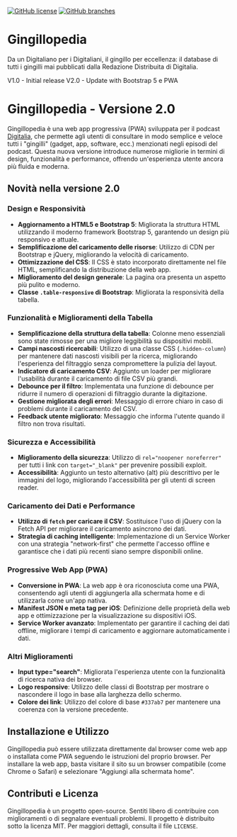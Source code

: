 [![GitHub license](https://img.shields.io/github/license/Naereen/StrapDown.js.svg)](https://github.com/levysoft/gingillopedia/blob/main/LICENSE)
[![GitHub branches](https://badgen.net/github/branches/levysoft/gingillopedia)](https://github.com/levysoft/gingillopedia/)

# Gingillopedia
Da un Digitaliano per i Digitaliani, il gingillo per eccellenza: il database di tutti i gingilli mai pubblicati dalla Redazione Distribuita di Digitalia.

V1.0  - Initial release
V2.0 - Update with Bootstrap 5 e PWA

# Gingillopedia - Versione 2.0

Gingillopedia è una web app progressiva (PWA) sviluppata per il podcast [Digitalia](https://www.digitalia.fm), che permette agli utenti di consultare in modo semplice e veloce tutti i "gingilli" (gadget, app, software, ecc.) menzionati negli episodi del podcast. Questa nuova versione introduce numerose migliorie in termini di design, funzionalità e performance, offrendo un'esperienza utente ancora più fluida e moderna.

## Novità nella versione 2.0

### Design e Responsività
- **Aggiornamento a HTML5 e Bootstrap 5**: Migliorata la struttura HTML utilizzando il moderno framework Bootstrap 5, garantendo un design più responsivo e attuale.
- **Semplificazione del caricamento delle risorse**: Utilizzo di CDN per Bootstrap e jQuery, migliorando la velocità di caricamento.
- **Ottimizzazione del CSS**: Il CSS è stato incorporato direttamente nel file HTML, semplificando la distribuzione della web app.
- **Miglioramento del design generale**: La pagina ora presenta un aspetto più pulito e moderno.
- **Classe `.table-responsive` di Bootstrap**: Migliorata la responsività della tabella.

### Funzionalità e Miglioramenti della Tabella
- **Semplificazione della struttura della tabella**: Colonne meno essenziali sono state rimosse per una migliore leggibilità su dispositivi mobili.
- **Campi nascosti ricercabili**: Utilizzo di una classe CSS (`.hidden-column`) per mantenere dati nascosti visibili per la ricerca, migliorando l'esperienza del filtraggio senza compromettere la pulizia del layout.
- **Indicatore di caricamento CSV**: Aggiunto un loader per migliorare l'usabilità durante il caricamento di file CSV più grandi.
- **Debounce per il filtro**: Implementata una funzione di debounce per ridurre il numero di operazioni di filtraggio durante la digitazione.
- **Gestione migliorata degli errori**: Messaggio di errore chiaro in caso di problemi durante il caricamento del CSV.
- **Feedback utente migliorato**: Messaggio che informa l'utente quando il filtro non trova risultati.

### Sicurezza e Accessibilità
- **Miglioramento della sicurezza**: Utilizzo di `rel="noopener noreferrer"` per tutti i link con `target="_blank"` per prevenire possibili exploit.
- **Accessibilità**: Aggiunto un testo alternativo (alt) più descrittivo per le immagini del logo, migliorando l'accessibilità per gli utenti di screen reader.

### Caricamento dei Dati e Performance
- **Utilizzo di `fetch` per caricare il CSV**: Sostituisce l'uso di jQuery con la Fetch API per migliorare il caricamento asincrono dei dati.
- **Strategia di caching intelligente**: Implementazione di un Service Worker con una strategia "network-first" che permette l'accesso offline e garantisce che i dati più recenti siano sempre disponibili online.

### Progressive Web App (PWA)
- **Conversione in PWA**: La web app è ora riconosciuta come una PWA, consentendo agli utenti di aggiungerla alla schermata home e di utilizzarla come un'app nativa.
- **Manifest JSON e meta tag per iOS**: Definizione delle proprietà della web app e ottimizzazione per la visualizzazione su dispositivi iOS.
- **Service Worker avanzato**: Implementato per garantire il caching dei dati offline, migliorare i tempi di caricamento e aggiornare automaticamente i dati.

### Altri Miglioramenti
- **Input type="search"**: Migliorata l'esperienza utente con la funzionalità di ricerca nativa dei browser.
- **Logo responsive**: Utilizzo delle classi di Bootstrap per mostrare o nascondere il logo in base alla larghezza dello schermo.
- **Colore dei link**: Utilizzo del colore di base `#337ab7` per mantenere una coerenza con la versione precedente.

## Installazione e Utilizzo

Gingillopedia può essere utilizzata direttamente dal browser come web app o installata come PWA seguendo le istruzioni del proprio browser. Per installare la web app, basta visitare il sito su un browser compatibile (come Chrome o Safari) e selezionare "Aggiungi alla schermata home".

## Contributi e Licenza

Gingillopedia è un progetto open-source. Sentiti libero di contribuire con miglioramenti o di segnalare eventuali problemi. Il progetto è distribuito sotto la licenza MIT. Per maggiori dettagli, consulta il file `LICENSE`.
